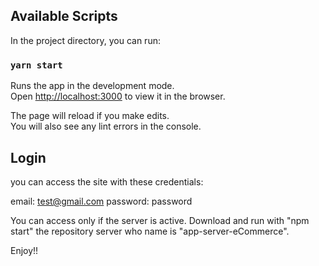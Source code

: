 ## Available Scripts
In the project directory, you can run:

### `yarn start`
Runs the app in the development mode.\
Open [http://localhost:3000](http://localhost:3000) to view it in the browser.

The page will reload if you make edits.\
You will also see any lint errors in the console.

## Login 
you can access the site with these credentials: 

email: test@gmail.com
password: password

You can access only if the server is active. Download and run with "npm start" the repository server who name is "app-server-eCommerce".

Enjoy!!